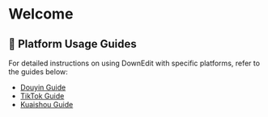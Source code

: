 # Welcome

## 📄 Platform Usage Guides
For detailed instructions on using DownEdit with specific platforms, refer to the guides below:
- [Douyin Guide](./douyin.md)
- [TikTok Guide](./tiktok.md)
- [Kuaishou Guide](./kuaishou.md)
